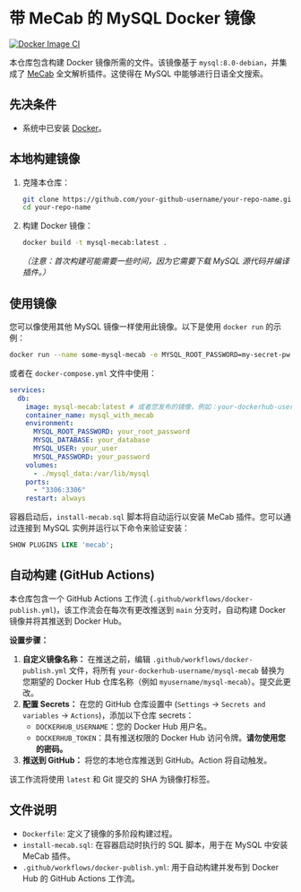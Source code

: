# 带 MeCab 的 MySQL Docker 镜像

[![Docker Image CI](https://github.com/your-github-username/your-repo-name/actions/workflows/docker-publish.yml/badge.svg)](https://github.com/your-github-username/your-repo-name/actions/workflows/docker-publish.yml)

本仓库包含构建 Docker 镜像所需的文件。该镜像基于 `mysql:8.0-debian`，并集成了 [MeCab](https://taku910.github.io/mecab/) 全文解析插件。这使得在 MySQL 中能够进行日语全文搜索。

## 先决条件

*   系统中已安装 [Docker](https://docs.docker.com/get-docker/)。

## 本地构建镜像

1.  克隆本仓库：
    ```bash
    git clone https://github.com/your-github-username/your-repo-name.git
    cd your-repo-name
    ```
2.  构建 Docker 镜像：
    ```bash
    docker build -t mysql-mecab:latest .
    ```
    *（注意：首次构建可能需要一些时间，因为它需要下载 MySQL 源代码并编译插件。）*

## 使用镜像

您可以像使用其他 MySQL 镜像一样使用此镜像。以下是使用 `docker run` 的示例：

```bash
docker run --name some-mysql-mecab -e MYSQL_ROOT_PASSWORD=my-secret-pw -d mysql-mecab:latest
```

或者在 `docker-compose.yml` 文件中使用：

```yaml
services:
  db:
    image: mysql-mecab:latest # 或者您发布的镜像，例如：your-dockerhub-username/mysql-mecab:latest
    container_name: mysql_with_mecab
    environment:
      MYSQL_ROOT_PASSWORD: your_root_password
      MYSQL_DATABASE: your_database
      MYSQL_USER: your_user
      MYSQL_PASSWORD: your_password
    volumes:
      - ./mysql_data:/var/lib/mysql
    ports:
      - "3306:3306"
    restart: always
```

容器启动后，`install-mecab.sql` 脚本将自动运行以安装 MeCab 插件。您可以通过连接到 MySQL 实例并运行以下命令来验证安装：

```sql
SHOW PLUGINS LIKE 'mecab';
```

## 自动构建 (GitHub Actions)

本仓库包含一个 GitHub Actions 工作流 (`.github/workflows/docker-publish.yml`)，该工作流会在每次有更改推送到 `main` 分支时，自动构建 Docker 镜像并将其推送到 Docker Hub。

**设置步骤：**

1.  **自定义镜像名称：** 在推送之前，编辑 `.github/workflows/docker-publish.yml` 文件，将所有 `your-dockerhub-username/mysql-mecab` 替换为您期望的 Docker Hub 仓库名称（例如 `myusername/mysql-mecab`）。提交此更改。
2.  **配置 Secrets：** 在您的 GitHub 仓库设置中 (`Settings` -> `Secrets and variables` -> `Actions`)，添加以下仓库 secrets：
    *   `DOCKERHUB_USERNAME`：您的 Docker Hub 用户名。
    *   `DOCKERHUB_TOKEN`：具有推送权限的 Docker Hub 访问令牌。**请勿使用您的密码。**
3.  **推送到 GitHub：** 将您的本地仓库推送到 GitHub。Action 将自动触发。

该工作流将使用 `latest` 和 Git 提交的 SHA 为镜像打标签。

## 文件说明

*   `Dockerfile`: 定义了镜像的多阶段构建过程。
*   `install-mecab.sql`: 在容器启动时执行的 SQL 脚本，用于在 MySQL 中安装 MeCab 插件。
*   `.github/workflows/docker-publish.yml`: 用于自动构建并发布到 Docker Hub 的 GitHub Actions 工作流。